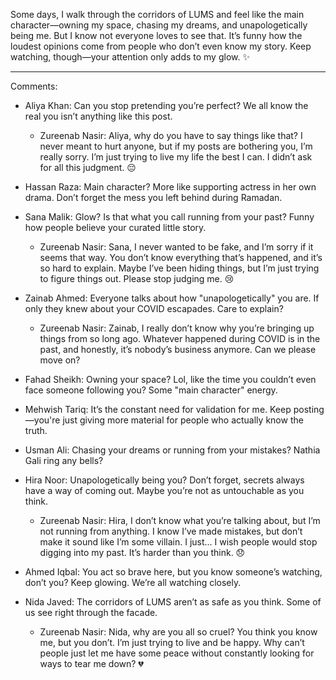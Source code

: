 Some days, I walk through the corridors of LUMS and feel like the main character—owning my space, chasing my dreams, and unapologetically being me. But I know not everyone loves to see that. It’s funny how the loudest opinions come from people who don’t even know my story. Keep watching, though—your attention only adds to my glow. ✨

---

Comments:
- Aliya Khan: Can you stop pretending you’re perfect? We all know the real you isn’t anything like this post.  
    - Zureenab Nasir: Aliya, why do you have to say things like that? I never meant to hurt anyone, but if my posts are bothering you, I’m really sorry. I’m just trying to live my life the best I can. I didn’t ask for all this judgment. 😔

- Hassan Raza: Main character? More like supporting actress in her own drama. Don’t forget the mess you left behind during Ramadan.  

- Sana Malik: Glow? Is that what you call running from your past? Funny how people believe your curated little story.
    - Zureenab Nasir: Sana, I never wanted to be fake, and I’m sorry if it seems that way. You don’t know everything that’s happened, and it’s so hard to explain. Maybe I’ve been hiding things, but I’m just trying to figure things out. Please stop judging me. 😢

- Zainab Ahmed: Everyone talks about how "unapologetically" you are. If only they knew about your COVID escapades. Care to explain?  
    - Zureenab Nasir: Zainab, I really don’t know why you’re bringing up things from so long ago. Whatever happened during COVID is in the past, and honestly, it’s nobody’s business anymore. Can we please move on?

- Fahad Sheikh: Owning your space? Lol, like the time you couldn’t even face someone following you? Some "main character" energy.  

- Mehwish Tariq: It’s the constant need for validation for me. Keep posting—you're just giving more material for people who actually know the truth.  

- Usman Ali: Chasing your dreams or running from your mistakes? Nathia Gali ring any bells?  

- Hira Noor: Unapologetically being you? Don’t forget, secrets always have a way of coming out. Maybe you’re not as untouchable as you think.  
    - Zureenab Nasir: Hira, I don’t know what you’re talking about, but I’m not running from anything. I know I’ve made mistakes, but don’t make it sound like I’m some villain. I just... I wish people would stop digging into my past. It’s harder than you think. 😞

- Ahmed Iqbal: You act so brave here, but you know someone’s watching, don’t you? Keep glowing. We’re all watching closely.  

- Nida Javed: The corridors of LUMS aren’t as safe as you think. Some of us see right through the facade.  
    - Zureenab Nasir: Nida, why are you all so cruel? You think you know me, but you don’t. I’m just trying to live and be happy. Why can’t people just let me have some peace without constantly looking for ways to tear me down? 💔
